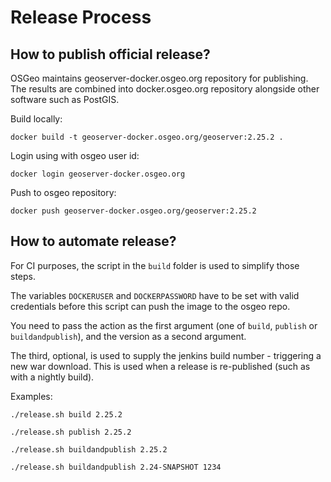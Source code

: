 # Release Process

## How to publish official release?

OSGeo maintains geoserver-docker.osgeo.org repository for publishing. The results are combined into docker.osgeo.org repository alongside other software such as PostGIS.

Build locally:

```shell
docker build -t geoserver-docker.osgeo.org/geoserver:2.25.2 .
```

Login using with osgeo user id:

```shell
docker login geoserver-docker.osgeo.org
```

Push to osgeo repository:

```shell
docker push geoserver-docker.osgeo.org/geoserver:2.25.2
```

## How to automate release?

For CI purposes, the script in the `build` folder is used to simplify those steps.

The variables `DOCKERUSER` and `DOCKERPASSWORD` have to be set with valid credentials before this script can push the image to the osgeo repo.

You need to pass the action as the first argument (one of `build`, `publish` or `buildandpublish`), and the version as a second argument.

The third, optional, is used to supply the jenkins build number - triggering a new war download. This is used when a release is re-published (such as with a nightly build).

Examples:

`./release.sh build 2.25.2`

`./release.sh publish 2.25.2`

`./release.sh buildandpublish 2.25.2`

`./release.sh buildandpublish 2.24-SNAPSHOT 1234`
